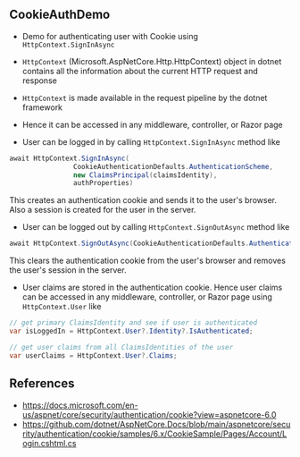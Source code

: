 ## CookieAuthDemo
* Demo for authenticating user with Cookie using `HttpContext.SignInAsync`

* `HttpContext` (Microsoft.AspNetCore.Http.HttpContext) object in dotnet contains all the information about the current HTTP request and response
* `HttpContext` is made available in the request pipeline by the dotnet framework
* Hence it can be accessed in any middleware, controller, or Razor page
* User can be logged in by calling `HttpContext.SignInAsync` method like

```csharp
await HttpContext.SignInAsync(
                CookieAuthenticationDefaults.AuthenticationScheme,
                new ClaimsPrincipal(claimsIdentity),
                authProperties)
```
This creates an authentication cookie and sends it to the user's browser. Also a session is created for the user in the server.

* User can be logged out by calling `HttpContext.SignOutAsync` method like
```csharp
await HttpContext.SignOutAsync(CookieAuthenticationDefaults.AuthenticationScheme);
```
This clears the authentication cookie from the user's browser and removes the user's session in the server.

* User claims are stored in the authentication cookie. Hence user claims can be accessed in any middleware, controller, or Razor page using `HttpContext.User` like
```csharp
// get primary ClaimsIdentity and see if user is authenticated
var isLoggedIn = HttpContext.User?.Identity?.IsAuthenticated;

// get user claims from all ClaimsIdentities of the user
var userClaims = HttpContext.User?.Claims;
```

## References
* https://docs.microsoft.com/en-us/aspnet/core/security/authentication/cookie?view=aspnetcore-6.0
* https://github.com/dotnet/AspNetCore.Docs/blob/main/aspnetcore/security/authentication/cookie/samples/6.x/CookieSample/Pages/Account/Login.cshtml.cs